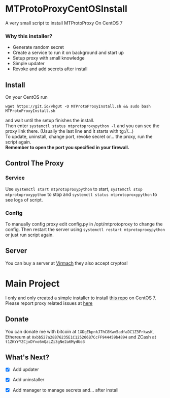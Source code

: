 # MTProtoProxyCentOSInstall
A very small script to install MTProtoProxy On CentOS 7
### Why this installer?
* Generate random secret
* Create a service to run it on background and start up
* Setup proxy with small knowledge
* Simple updater
* Revoke and add secrets after install
## Install
On your CentOS run
```
wget https://git.io/vhgUt -O MTProtoProxyInstall.sh && sudo bash MTProtoProxyInstall.sh

```
and wait until the setup finishes the install. <br />
Then enter `systemctl status mtprotoproxypython -l` and you can see the proxy link there. (Usually the last line and it starts with tg://...) <br />
To update, uninstall, change port, revoke secret or... the proxy, run the script again. <br />
**Remember to open the port you specified in your firewall.**
## Control The Proxy
### Service
Use `systemctl start mtprotoproxypython` to start, `systemctl stop mtprotoproxypython` to stop and `systemctl status mtprotoproxypython` to see logs of script.
### Config
To manually config proxy edit config.py in /opt/mtprotoproxy to change the config. Then restart the server using `systemctl restart mtprotoproxypython` or just run script again.
## Server
You can buy a server at [Virmach](https://virmach.com/) they also accept cryptos!
# Main Project
I only and only created a simple installer to install [this repo](https://github.com/alexbers/mtprotoproxy) on CentOS 7. Please report proxy related issues at [here](https://github.com/alexbers/mtprotoproxy/issues)
## Donate
You can donate me with bitcoin at `1XDgEkpnkJ7hC8Kwv5adfaDC1Z3FrkwsK`, Ethereum at `0xbb527a28B76235E1C125206B7CcFF944459b4894` and ZCash at `t1ZKYrYZCjxDYvo6mQaLZi3gNe2a6MydUo3`
## What's Next?
- [X] Add updater
- [X] Add uninstaller
- [X] Add manager to manage secrets and... after install

